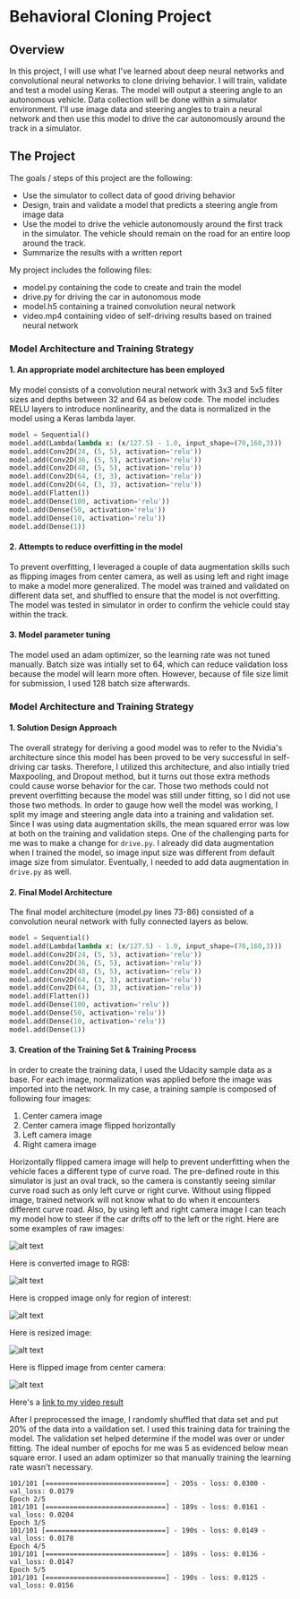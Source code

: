 # Behavioral Cloning Project

Overview
---

In this project, I will use what I've learned about deep neural networks and convolutional neural networks to clone driving behavior. I will train, validate and test a model using Keras. The model will output a steering angle to an autonomous vehicle.
Data collection will be done within a simulator environment. I'll use image data and steering angles to train a neural network and then use this model to drive the car autonomously around the track in a simulator.

The Project
---
The goals / steps of this project are the following:
* Use the simulator to collect data of good driving behavior 
* Design, train and validate a model that predicts a steering angle from image data
* Use the model to drive the vehicle autonomously around the first track in the simulator. The vehicle should remain on the road for an entire loop around the track.
* Summarize the results with a written report

[//]: # (Image References)

[image1]: ./output_images/raw.png "raw"
[image2]: ./output_images/rgb.png "rgb"
[image3]: ./output_images/cropped.png "cropped"
[image4]: ./output_images/resized.png "resized"
[image5]: ./output_images/flipped.png "flipped"

My project includes the following files:
* model.py containing the code to create and train the model
* drive.py for driving the car in autonomous mode
* model.h5 containing a trained convolution neural network 
* video.mp4 containing video of self-driving results based on trained neural network

### Model Architecture and Training Strategy

#### 1. An appropriate model architecture has been employed

My model consists of a convolution neural network with 3x3 and 5x5 filter sizes and depths between 32 and 64 as below code. The model includes RELU layers to introduce nonlinearity, and the data is normalized in the model using a Keras lambda layer. 
```python
model = Sequential()
model.add(Lambda(lambda x: (x/127.5) - 1.0, input_shape=(70,160,3)))
model.add(Conv2D(24, (5, 5), activation='relu'))
model.add(Conv2D(36, (5, 5), activation='relu'))
model.add(Conv2D(48, (5, 5), activation='relu'))
model.add(Conv2D(64, (3, 3), activation='relu'))
model.add(Conv2D(64, (3, 3), activation='relu'))
model.add(Flatten())
model.add(Dense(100, activation='relu'))
model.add(Dense(50, activation='relu'))
model.add(Dense(10, activation='relu'))
model.add(Dense(1))
```
#### 2. Attempts to reduce overfitting in the model

To prevent overfitting, I leveraged a couple of data augmentation skills such as flipping images from center camera, as well as using left and right image to make a model more generalized. The model was trained and validated on different data set, and shuffled to ensure that the model is not overfitting. The model was tested in simulator in order to confirm the vehicle could stay within the track.

#### 3. Model parameter tuning

The model used an adam optimizer, so the learning rate was not tuned manually. Batch size was intially set to 64, which can reduce validation loss because the model will learn more often. However, because of file size limit for submission, I used 128 batch size afterwards.

### Model Architecture and Training Strategy

#### 1. Solution Design Approach

The overall strategy for deriving a good model was to refer to the Nvidia's architecture since this model has been proved to be very successful in self-driving car tasks. Therefore, I utilized this architecture, and also intially tried Maxpooling, and Dropout method, but it turns out those extra methods could cause worse behavior for the car. Those two methods could not prevent overfitting because the model was still under fitting, so I did not use those two methods.
In order to gauge how well the model was working, I split my image and steering angle data into a training and validation set. Since I was using data augmentation skills, the mean squared error was low at both on the training and validation steps.
One of the challenging parts for me was to make a change for `drive.py`. I already did data augmentation when I trained the model, so image input size was different from default image size from simulator. Eventually, I needed to add data augmentation in `drive.py` as well.
#### 2. Final Model Architecture

The final model architecture (model.py lines 73-86) consisted of a convolution neural network with fully connected layers as below.
```python
model = Sequential()
model.add(Lambda(lambda x: (x/127.5) - 1.0, input_shape=(70,160,3)))
model.add(Conv2D(24, (5, 5), activation='relu'))
model.add(Conv2D(36, (5, 5), activation='relu'))
model.add(Conv2D(48, (5, 5), activation='relu'))
model.add(Conv2D(64, (3, 3), activation='relu'))
model.add(Conv2D(64, (3, 3), activation='relu'))
model.add(Flatten())
model.add(Dense(100, activation='relu'))
model.add(Dense(50, activation='relu'))
model.add(Dense(10, activation='relu'))
model.add(Dense(1))
```

#### 3. Creation of the Training Set & Training Process

In order to create the training data, I used the Udacity sample data as a base. For each image, normalization was applied before the image was imported into the network. In my case, a training sample is composed of following four images:
1. Center camera image
2. Center camera image flipped horizontally
3. Left camera image
4. Right camera image

Horizontally flipped camera image will help to prevent underfitting when the vehicle faces a different type of curve road. The pre-defined route in this simulator is just an oval track, so the camera is constantly seeing similar curve road such as only left curve or right curve. Without using flipped image, trained network will not know what to do when it encounters different curve road. Also, by using left and right camera image I can teach my model how to steer if the car drifts off to the left or the right.
Here are some examples of raw images:

![alt text][image1]

Here is converted image to RGB:

![alt text][image2]

Here is cropped image only for region of interest:

![alt text][image3]

Here is resized image:

![alt text][image4]

Here is flipped image from center camera:

![alt text][image5]

Here's a [link to my video result](./video.mp4)

After I preprocessed the image, I randomly shuffled that data set and put 20% of the data into a vaildation set.
I used this training data for training the model. The validation set helped determine if the model was over or under fitting. The ideal number of epochs for me was 5 as evidenced below mean square error. I used an adam optimizer so that manually training the learning rate wasn't necessary.
```
101/101 [==============================] - 205s - loss: 0.0300 - val_loss: 0.0179
Epoch 2/5
101/101 [==============================] - 189s - loss: 0.0161 - val_loss: 0.0204
Epoch 3/5
101/101 [==============================] - 190s - loss: 0.0149 - val_loss: 0.0178
Epoch 4/5
101/101 [==============================] - 189s - loss: 0.0136 - val_loss: 0.0147
Epoch 5/5
101/101 [==============================] - 190s - loss: 0.0125 - val_loss: 0.0156
```

